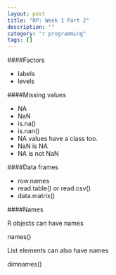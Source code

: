 ```yaml
---
layout: post
title: "RP: Week 1 Part 2"
description: ""
category: "r programming"
tags: []
---
```


####Factors

- labels
- levels

####Missing values

- NA
- NaN
- is.na()
- is.nan()
- NA values have a class too.
- NaN is NA
- NA is not NaN

####Data frames

- row.names
- read.table() or read.csv()
- data.matrix()

####Names

R objects can have names

names()

List elements can also have names

dimnames()
